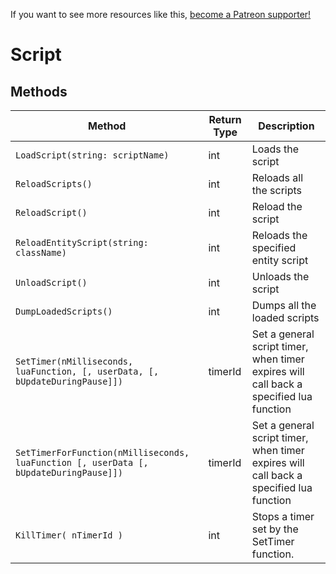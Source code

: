 <!-- TITLE: Script -->
<!-- SUBTITLE: Script -->

If you want to see more resources like this, [become a Patreon supporter!](https://www.patreon.com/fireundubh) 

# Script
## Methods

Method | Return Type | Description
--- | --- | ---
`LoadScript(string: scriptName)` | int | Loads the script
`ReloadScripts()` | int | Reloads all the scripts
`ReloadScript()` | int | Reload the script
`ReloadEntityScript(string: className)` | int | Reloads the specified entity script
`UnloadScript()` | int | Unloads the script
`DumpLoadedScripts()` | int | Dumps all the loaded scripts
`SetTimer(nMilliseconds, luaFunction, [, userData, [, bUpdateDuringPause]])` | timerId | Set a general script timer, when timer expires will call back a specified lua function
`SetTimerForFunction(nMilliseconds, luaFunction [, userData [, bUpdateDuringPause]])` | timerId | Set a general script timer, when timer expires will call back a specified lua function
`KillTimer( nTimerId )` | int | Stops a timer set by the SetTimer function.